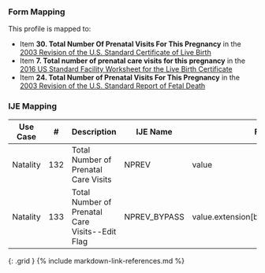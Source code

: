 ### Form Mapping
This profile is mapped to:
 * Item **30. Total Number Of Prenatal Visits For This Pregnancy** in the [2003 Revision of the U.S. Standard Certificate of Live Birth](https://www.cdc.gov/nchs/data/dvs/birth11-03final-ACC.pdf)
 * Item **7. Total number of prenatal care visits for this pregnancy** in the [2016 US Standard Facility Worksheet for the Live Birth Certificate](https://www.cdc.gov/nchs/data/dvs/facility-worksheet-2016-508.pdf)
 * Item **24. Total Number of Prenatal Visits For This Pregnancy** in the [2003 Revision of the U.S. Standard Report of Fetal Death](https://www.cdc.gov/nchs/data/dvs/FDEATH11-03finalACC.pdf)

### IJE Mapping

| **Use Case** |  **#**   |  **Description**  | **IJE Name**  |  **Field**  |  **Type**  | **Value Set/Comments**  |
| :---------: | --------------- | ------------ | ------------- | ---------- | ---------- | -------------- |
| Natality | 132 | Total Number of Prenatal Care Visits | NPREV | value |integer | |
| Natality | 133 | Total Number of Prenatal Care Visits--Edit Flag | NPREV_BYPASS | value.extension[bypassEditFlag].value |codeable |[PregnancyReportEditFlagsVS], <br />See [Handling of edit flags]  |
{: .grid }
{% include markdown-link-references.md %}
